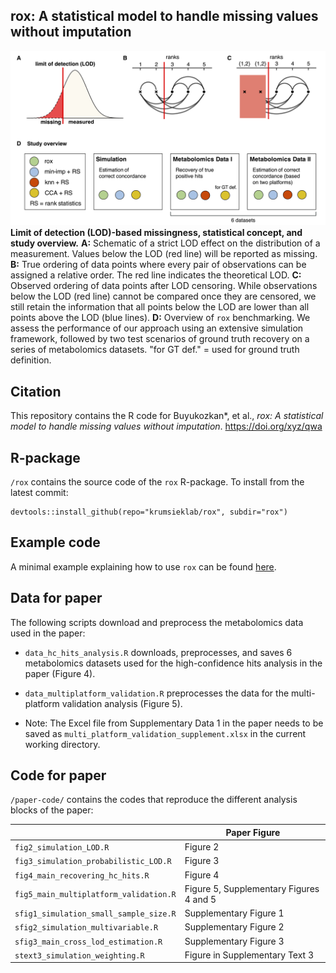 ## rox: A statistical model to handle missing values without imputation

![space-1.jpg](fig1.png) **Limit of detection (LOD)-based missingness, statistical concept, and study overview.** **A:** Schematic of a strict LOD effect on the distribution of a measurement. Values below the LOD (red line) will be reported as missing. **B:** True ordering of data points where every pair of observations can be assigned a relative order. The red line indicates the theoretical LOD. **C:** Observed ordering of data points after LOD censoring. While observations below the LOD (red line) cannot be compared once they are censored, we still retain the information that all points below the LOD are lower than all points above the LOD (blue lines). **D:** Overview of `rox` benchmarking. We assess the performance of our approach using an extensive simulation framework, followed by two test scenarios of ground truth recovery on a series of metabolomics datasets. "for GT def." = used for ground truth definition.

## Citation

This repository contains the R code for Buyukozkan\*, et al., *rox: A statistical model to handle missing values without imputation*. <https://doi.org/xyz/qwa>

## R-package

`/rox` contains the source code of the `rox` R-package. To install from the latest commit:

```{r}
devtools::install_github(repo="krumsieklab/rox", subdir="rox")
```

## Example code

A minimal example explaining how to use `rox` can be found [here](https://github.com/krumsieklab/rox/blob/main/rox/vignettes/minimal_rox.md#minimal-rox-example).


## Data for paper

The following scripts download and preprocess the metabolomics data used in the paper:

-   `data_hc_hits_analysis.R` downloads, preprocesses, and saves 6 metabolomics datasets used for the high-confidence hits analysis in the paper (Figure 4).

-   `data_multiplatform_validation.R` preprocesses the data for  the multi-platform validation analysis (Figure 5).

-   Note: The Excel file from Supplementary Data 1 in the paper needs to be saved as  `multi_platform_validation_supplement.xlsx` in the current working directory.




## Code for paper

`/paper-code/` contains the codes that reproduce the different analysis blocks of the paper:

|                                   | Paper Figure                            |
|-----------------------------------|-----------------------------------------|
| `fig2_simulation_LOD.R`                | Figure 2                                |
| `fig3_simulation_probabilistic_LOD.R`  | Figure 3                                |
| `fig4_main_recovering_hc_hits.R`       | Figure 4                                |
| `fig5_main_multiplatform_validation.R` | Figure 5, Supplementary Figures 4 and 5 |
| `sfig1_simulation_small_sample_size.R`  | Supplementary Figure 1                  |
| `sfig2_simulation_multivariable.R`      | Supplementary Figure 2                  |
| `sfig3_main_cross_lod_estimation.R`     | Supplementary Figure 3                  |
| `stext3_simulation_weighting.R`          | Figure in Supplementary Text 3          |



